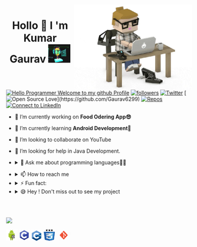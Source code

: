 <!-- [![MasterHead](https://media-exp1.licdn.com/dms/image/C4E16AQF-YdClTtUhMg/profile-displaybackgroundimage-shrink_350_1400/0?e=1609372800&v=beta&t=6E5tCS27PQAir7y2vnMPjAmQe85xrTOIVUQT1A72gC0)](https://github.com/Gaurav6299) -->

<img align="right" width="320px" src="https://raw.githubusercontent.com/Gaurav6299/Gaurav6299/master/profile%20generate/giphy.webp" />

<h1 align="center">Hollo 👋 I 'm Kumar Gaurav <img src="https://raw.githubusercontent.com/Gaurav6299/Gaurav6299/master/profile%20generate/tunny.gif" width="60px" height="50px"></h1>

<!-- <-> -->
[![Hello Programmer Welcome to my github Profile](https://img.shields.io/badge/Hello,%20Coder!-Welcome-orange?style=flat&logo=github)](https://github.com/Gaurav6299) [![followers](https://img.shields.io/github/followers/Gaurav6299?style=social)](https://github.com/Gaurav6299?tab=followers) [![Twitter](https://img.shields.io/twitter/url?style=social&url=https%3A%2F%2Ftwitter.com)](https://twitter.com/kumarga77116666) [![Open Source Love](https://badges.frapsoft.com/os/v2/open-source.svg?:heart:)](https://github.com/Gaurav6299)
[![Repos](https://badges.pufler.dev/repos/Gaurav6299)](https://github.com/Gaurav6299?tab=repositories) [![Connect to LinkedIn](https://img.shields.io/badge/-linkedin?label=linkedin&logo=linkedin&style=social)](https://www.linkedin.com/in/kumar-gaurav-bb976b1a5/)
<br>

- 🔭 I’m currently working on **Food Odering App😎**
- 🌱 I’m currently learning **Android Development🤩**
- 👯 I’m looking to collaborate on YouTube
- 🤔 I’m looking for help in Java Development.

- <details><summary>💬 Ask me about programming languages👩‍💻</summary><a href="https://web.whatsapp.com"><img align="center"  width="40px"target="blank" src="https://raw.githubusercontent.com/Gaurav6299/Gaurav6299/master/profile%20generate/what.jpg"></a></details>

<!-- - 😄 Pronouns:My pronouncing capability is very good. -->

- <details> <summary>📫 How to reach me </summary><a href="kumargaurav6299@gmail.com"><img align="center" target="black" src="https://raw.githubusercontent.com/Gaurav6299/Gaurav6299/master/profile%20generate/mail.jpg" width="30px" margin-left="20px"> <a href="https://www.linkedin.com/in/kumar-gaurav-bb976b1a5/"><img align="center" target="black" width="25px" margin-left="20px" src="https://raw.githubusercontent.com/Gaurav6299/Gaurav6299/master/profile%20generate/link.jpg"></a></a></details>

- <details> <summary>⚡ Fun fact:</summary><img align="center" width="60px" src="https://raw.githubusercontent.com/Gaurav6299/Gaurav6299/master/profile%20generate/fun.gif"> </details>

- <details><summary>😅 Hey ! Don't miss out to see my project</summary><a href="https://github.com/Gaurav6299/AndroidProject"><img align="center" margin-left="20px" src="https://raw.githubusercontent.com/Gaurav6299/Gaurav6299/master/profile%20generate/android.png" width="60px"></a><a href="https://github.com/Gaurav6299/jarvis12/blob/master/jarvis.py"><img align="center" margin-left="20px" src="https://raw.githubusercontent.com/Gaurav6299/Gaurav6299/master/profile%20generate/python.jpg" width="60px" height="50px"></a><a href="https://github.com/Gaurav6299/Clock"><img align="center" src="https://raw.githubusercontent.com/Gaurav6299/Gaurav6299/master/profile%20generate/javascript.png" width="60px" height="50px" margin-left="20px"></a><a href="https://gaurav6299.github.io/Ecommerce/"><img align="center" src="https://raw.githubusercontent.com/Gaurav6299/Gaurav6299/master/profile%20generate/html5.jpg" height="50px"></a></details>

<br><br>

<img src="https://img.shields.io/badge/Languages%20And%20Tools-📚-orange?style=for-the-badge&logo=gaurav"/>


<p align="left"><img src="https://raw.githubusercontent.com/Gaurav6299/Gaurav6299/master/profile%20generate/android.png" alt="android"  height="30px" width="30px" /> <img  src="https://raw.githubusercontent.com/Gaurav6299/Gaurav6299/master/profile%20generate/c.jpg" alt="C" width="30px" height="30px"/> <img src="https://raw.githubusercontent.com/Gaurav6299/Gaurav6299/master/profile%20generate/CPlus.jpg" alt="c++" width="30px" height="30px"/> <img src="https://raw.githubusercontent.com/Gaurav6299/Gaurav6299/master/profile%20generate/css1.jpg" alt="css"  height="30px" width="30px"/> <img  src="https://raw.githubusercontent.com/Gaurav6299/Gaurav6299/master/profile%20generate/git.png" alt="git" width="40px" height="30px"/> 
</p>

